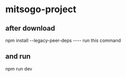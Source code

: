 ﻿# mitsogo-project
 
## after download 
npm install --legacy-peer-deps  ---- run this command

## and run
npm run dev
